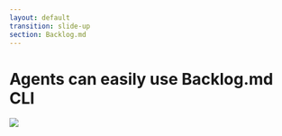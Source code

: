 ```yaml
---
layout: default
transition: slide-up
section: Backlog.md
---
```


# Agents can easily use Backlog.md CLI

<div class="mt-8" >
    <img class="" src="/backlog.3.png">
</div>
